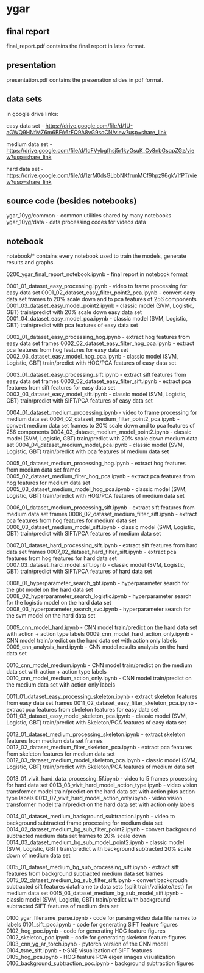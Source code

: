 # ygar

## final report
final_report.pdf contains the final report in latex format.

## presentation
presentation.pdf contains the presenation slides in pdf format.

## data sets
in google drive links:

easy data set - https://drive.google.com/file/d/1U-aGWQ9HNfMZ6m6BFA6rFQ9A8vG9soCN/view?usp=share_link

medium data set - https://drive.google.com/file/d/1dFVybgfhsj5r1kyGsuK_Cy8nbGsqpZGz/view?usp=share_link

hard data set - https://drive.google.com/file/d/1zrM0dsGLbbNKfrunMCf9hpz96gkVIfPT/view?usp=share_link

## source code (besides notebooks)
ygar_10yg/common - common utilities shared by many notebooks
ygar_10yg/data - data processing codes for videos data

## notebook
notebook/* contains every notebook used to train the models, generate results and graphs.

0200_ygar_final_report_notebook.ipynb - final report in notebook format

0001_01_dataset_easy_processing.ipynb - video to frame processing for easy data set
0001_02_dataset_easy_filter_point2_pca.ipynb - convert easy data set frames to 20% scale down and to pca features of 256 components
0001_03_dataset_easy_model_point2.ipynb - classic model (SVM, Logistic, GBT) train/predict with 20% scale down easy data set
0001_04_dataset_easy_model_pca.ipynb - classic model (SVM, Logistic, GBT) train/predict with pca features of easy data set

0002_01_dataset_easy_processing_hog.ipynb - extract hog features from easy data set frames
0002_02_dataset_easy_filter_hog_pca.ipynb - extract pca features from hog features for easy data set
0002_03_dataset_easy_model_hog_pca.ipynb - classic model (SVM, Logistic, GBT) train/predict with HOG/PCA features of easy data set

0003_01_dataset_easy_processing_sift.ipynb - extract sift features from easy data set frames
0003_02_dataset_easy_filter_sift.ipynb - extract pca features from sift features for easy data set
0003_03_dataset_easy_model_sift.ipynb - classic model (SVM, Logistic, GBT) train/predict with SIFT/PCA features of easy data set

0004_01_dataset_medium_processing.ipynb - video to frame processing for medium data set
0004_02_dataset_medium_filter_point2_pca.ipynb - convert medium data set frames to 20% scale down and to pca features of 256 components
0004_03_dataset_medium_model_point2.ipynb - classic model (SVM, Logistic, GBT) train/predict with 20% scale down medium data set
0004_04_dataset_medium_model_pca.ipynb - classic model (SVM, Logistic, GBT) train/predict with pca features of medium data set

0005_01_dataset_medium_processing_hog.ipynb - extract hog features from medium data set frames
0005_02_dataset_medium_filter_hog_pca.ipynb - extract pca features from hog features for medium data set
0005_03_dataset_medium_model_hog_pca.ipynb - classic model (SVM, Logistic, GBT) train/predict with HOG/PCA features of medium data set

0006_01_dataset_medium_processing_sift.ipynb - extract sift features from medium data set frames
0006_02_dataset_medium_filter_sift.ipynb - extract pca features from hog features for medium data set
0006_03_dataset_medium_model_sift.ipynb - classic model (SVM, Logistic, GBT) train/predict with SIFT/PCA features of medium data set

0007_01_dataset_hard_processing_sift.ipynb - extract sift features from hard data set frames
0007_02_dataset_hard_filter_sift.ipynb - extract pca features from hog features for hard data set
0007_03_dataset_hard_model_sift.ipynb - classic model (SVM, Logistic, GBT) train/predict with SIFT/PCA features of hard data set

0008_01_hyperparameter_search_gbt.ipynb - hyperparameter search for the gbt model on the hard data set
0008_02_hyperparameter_search_logistic.ipynb - hyperparameter search for the logistic model on the hard data set
0008_03_hyperparameter_search_svc.ipynb - hyperparameter search for the svm model on the hard data set

0009_cnn_model_hard.ipynb - CNN model train/predict on the hard data set with action + action type labels
0009_cnn_model_hard_action_only.ipynb - CNN model train/predict on the hard data set with action only labels
0009_cnn_analysis_hard.ipynb - CNN model results analysis on the hard data set

0010_cnn_model_medium.ipynb - CNN model train/predict on the medium data set with action + action type labels
0010_cnn_model_medium_action_only.ipynb - CNN model train/predict on the medium data set with action only labels

0011_01_dataset_easy_processing_skeleton.ipynb - extract skeleton features from easy data set frames
0011_02_dataset_easy_filter_skeleton_pca.ipynb - extract pca features from skeleton features for easy data set
0011_03_dataset_easy_model_skeleton_pca.ipynb - classic model (SVM, Logistic, GBT) train/predict with Skeleton/PCA features of easy data set

0012_01_dataset_medium_processing_skeleton.ipynb - extract skeleton features from medium data set frames
0012_02_dataset_medium_filter_skeleton_pca.ipynb - extract pca features from skeleton features for medium data set
0012_03_dataset_medium_model_skeleton_pca.ipynb - classic model (SVM, Logistic, GBT) train/predict with Skeleton/PCA features of medium data set

0013_01_vivit_hard_data_processing_5f.ipynb - video to 5 frames processing for hard data set
0013_03_vivit_hard_model_action_type.ipynb - video vision transformer model train/predict on the hard data set with action plus action type labels
0013_02_vivit_hard_model_action_only.ipynb - video vision transformer model train/predict on the hard data set with action only labels

0014_01_dataset_medium_background_subtraction.ipynb - video to background subtracted frame processing for medium data set
0014_02_dataset_medium_bg_sub_filter_point2.ipynb - convert background subtracted medium data set frames to 20% scale down
0014_03_dataset_medium_bg_sub_model_point2.ipynb - classic model (SVM, Logistic, GBT) train/predict with background subtracted 20% scale down of medium data set

0015_01_dataset_medium_bg_sub_processing_sift.ipynb - extract sift features from background subtracted medium data set frames
0015_02_dataset_medium_bg_sub_filter_sift.ipynb - convert backgroudn subtracted sift features dataframe to data sets (split train/validate/test) for medium data set
0015_03_dataset_medium_bg_sub_model_sift.ipynb - classic model (SVM, Logistic, GBT) train/predict with background subtracted SIFT features of medium data set

0100_ygar_filename_parse.ipynb - code for parsing video data file names to labels
0101_sift_poc.ipynb - code for generating SIFT feature figures
0102_hog_poc.ipynb - code for generating HOG feature figures
0102_skeleton_poc.ipynb - code for generating skeleton feature figures
0103_cnn_yg_ar_torch.ipynb - pytorch version of the CNN model
0104_tsne_sift.ipynb - t-SNE visualization of SIFT features
0105_hog_pca.ipynb - HOG feature PCA eigen images visualization
0106_background_subtraction_poc.ipynb - background subtraction figures
















